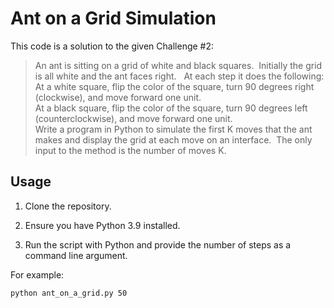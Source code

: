 # Ant on a Grid Simulation

This code is a solution to the given Challenge #2:
> An ant is sitting on a grid of white and black squares.  Initially the grid is all white and the ant faces right.  
At each step it does the following:  
At a white square, flip the color of the square, turn 90 degrees right (clockwise), and move forward one unit.  
At a black square, flip the color of the square, turn 90 degrees left (counterclockwise), and move forward one unit.  
Write a program in Python to simulate the first K moves that the ant makes and display the grid at each move on an interface.  The only input to the method is the number of moves K.  

## Usage

1. Clone the repository.

2. Ensure you have Python 3.9 installed.

3. Run the script with Python and provide the number of steps as a command line argument.

For example:
~~~
python ant_on_a_grid.py 50
~~~